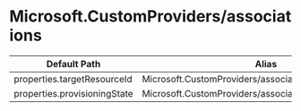 # Microsoft.CustomProviders/associations

| Default Path | Alias |
|---|---|
| properties.targetResourceId | Microsoft.CustomProviders/associations/targetResourceId |
| properties.provisioningState | Microsoft.CustomProviders/associations/provisioningState |

